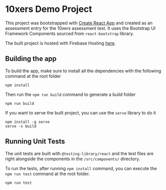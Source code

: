 # 10xers Demo Project  

This project was bootstrapped with [Create React App](https://github.com/facebook/create-react-app) and created as an assessment entry for the 10xers assessment test. It uses the Bootstrap UI Framework Components sourced from ```react-bootstrap``` library.  

The built project is hosted with Firebase Hosting [here](https://xers-demo.web.app/).  


## Building the app  

To build the app, make sure to install all the dependencies with the following command at the root folder  

```
npm install  
```

Then run the ```npm run build``` command to generate a build folder  

```
npm run build  
```

If you want to serve the built project, you can use the ```serve``` library to do it  

```
npm install -g serve  
serve -s build  
```

## Running Unit Tests
The unit tests are built with ```@testing-library/react``` and the test files are right alongside the components in the ```/src/components/``` directory.  

To run the tests, after running ```npm install``` command,  you can execute the ```npm run test``` command at the root folder.

```
npm run test
```